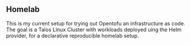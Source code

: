 ## Homelab
This is my current setup for trying out Opentofu an infrastructure as code.
The goal is a Talos Linux Cluster with workloads deployed uing the Helm provider, for a declarative reproducible homelab setup.
